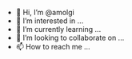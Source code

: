 - 👋 Hi, I’m @amolgi
- 👀 I’m interested in ...
- 🌱 I’m currently learning ...
- 💞️ I’m looking to collaborate on ...
- 📫 How to reach me ...

<!---
amolgi/amolgi is a ✨ special ✨ repository because its `README.md` (this file) appears on your GitHub profile.
You can click the Preview link to take a look at your changes.
--->
